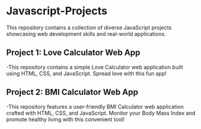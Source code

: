 # Javascript-Projects
This repository contains a collection of diverse JavaScript projects showcasing web development skills and real-world applications.

## Project 1: Love Calculator Web App
-This repository contains a simple Love Calculator web application built using HTML, CSS, and JavaScript. Spread love with this fun app!

## Project 2: BMI Calculator Web App
-This repository features a user-friendly BMI Calculator web application crafted with HTML, CSS, and JavaScript. Monitor your Body Mass Index and promote healthy living with this convenient tool!  
